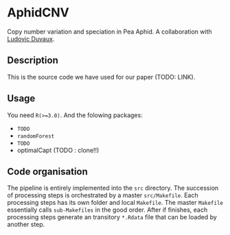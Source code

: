 AphidCNV
========

Copy number variation and speciation in Pea Aphid. A collaboration with [Ludovic Duvaux](l.duvaux@sheffield.ac.uk).


Description
------

This is the source code we have used for our paper (TODO: LINK).


Usage
------

You need `R(>=3.0)`.
And the folowing packages:

* `TODO`
* `randomForest`
* `TODO`
* optimalCapt (TODO : clone!!)



Code organisation
-------

The pipeline is entirely implemented into the `src` directory.
The succession of processing steps is orchestrated by a master `src/Makefile`.
Each processing steps has its own folder and local `Makefile`.
The master `Makefile` essentially calls `sub-Makefiles` in the good order.
After if finishes, each processing steps generate an transitory `*.Rdata` file that can be loaded by another step.
